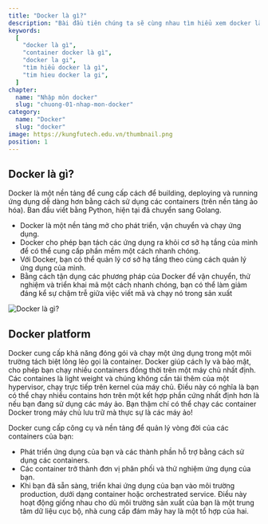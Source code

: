 ```yaml
---
title: "Docker là gì?"
description: "Bài đầu tiên chúng ta sẽ cùng nhau tìm hiểu xem docker là gì gì nhé."
keywords:
  [
    "docker là gì",
    "container docker là gì",
    "docker la gi",
    "tìm hiểu docker là gì",
    "tim hieu docker la gi",
  ]
chapter:
  name: "Nhập môn docker"
  slug: "chuong-01-nhap-mon-docker"
category:
  name: "Docker"
  slug: "docker"
image: https://kungfutech.edu.vn/thumbnail.png
position: 1
---
```


## Docker là gì?

Docker là một nền tảng để cung cấp cách để building, deploying và running ứng dụng dễ dàng hơn bằng cách sử dụng các containers (trên nền tảng ảo hóa). Ban đầu viết bằng Python, hiện tại đã chuyển sang Golang.

- Docker là một nền tảng mở cho phát triển, vận chuyển và chạy ứng dụng.
- Docker cho phép bạn tách các ứng dụng ra khỏi cơ sở hạ tầng của mình để có thể cung cấp phần mềm một cách nhanh chóng.
- Với Docker, bạn có thể quản lý cơ sở hạ tầng theo cùng cách quản lý ứng dụng của mình.
- Bằng cách tận dụng các phương pháp của Docker để vận chuyển, thử nghiệm và triển khai mã một cách nhanh chóng, bạn có thể làm giảm đáng kể sự chậm trễ giữa việc viết mã và chạy nó trong sản xuất

![Docker là gì?](https://viblo.asia/uploads/027c723e-f029-4bc7-bd4e-6f5239aa3f92.png)

## Docker platform

Docker cung cấp khả năng đóng gói và chạy một ứng dụng trong một môi trường tách biệt lỏng lẻo gọi là container. Docker giúp cách ly và bảo mật, cho phép bạn chạy nhiều containers đồng thời trên một máy chủ nhất định. Các containes là light weight và chúng không cần tải thêm của một hypervisor, chạy trực tiếp trên kernel của máy chủ. Điều này có nghĩa là bạn có thể chạy nhiều contains hơn trên một kết hợp phần cứng nhất định hơn là nếu bạn đang sử dụng các máy ảo. Bạn thậm chí có thể chạy các container Docker trong máy chủ lưu trữ mà thực sự là các máy ảo!

Docker cung cấp công cụ và nền tảng để quản lý vòng đời của các containers của bạn:

- Phát triển ứng dụng của bạn và các thành phần hỗ trợ bằng cách sử dụng các containers.
- Các container trở thành đơn vị phân phối và thử nghiệm ứng dụng của bạn.
- Khi bạn đã sẵn sàng, triển khai ứng dụng của bạn vào môi trường production, dưới dạng container hoặc orchestrated service. Điều này hoạt động giống nhau cho dù môi trường sản xuất của bạn là một trung tâm dữ liệu cục bộ, nhà cung cấp đám mây hay là một tổ hợp của hai.

